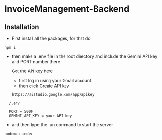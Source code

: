# InvoiceManagement-Backend

## Installation 
- First install all the packages, for that do
```
npm i
```
- then make a .env file in the root directory and include the Gemini API key and PORT number there

  Get the API key here
  - first log in using your Gmail account
  - then click Create API key
  ```
  https://aistudio.google.com/app/apikey
  ```
```
  /.env

  PORT = 5000
  GEMINI_API_KEY = your API key
```
- and then type the run command to start the server
```
nodemon index
```

